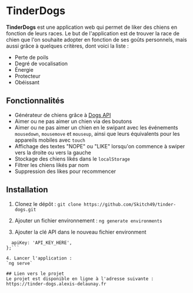 # TinderDogs

**TinderDogs** est une application web qui permet de liker des chiens en fonction de leurs races. Le but de l'application est de trouver la race de chien que l'on souhaite adopter en fonction de ses goûts personnels, mais aussi grâce à quelques critères, dont voici la liste :
- Perte de poils
- Degré de vocalisation
- Énergie
- Protecteur
- Obéissant

## Fonctionnalités
- Générateur de chiens grâce à [Dogs API](https://api-ninjas.com/api/dogs) 
- Aimer ou ne pas aimer un chien via des boutons
- Aimer ou ne pas aimer un chien en le swipant avec les événements `mousedown`, `mousemove` et `mouseup`, ainsi que leurs équivalents pour les appareils mobiles avec `touch`
- Affichage des textes "NOPE" ou "LIKE" lorsqu'on commence à swiper vers la droite ou vers la gauche
- Stockage des chiens likés dans le `localStorage`
- Filtrer les chiens likés par nom
- Suppression des likes pour recommencer


## Installation
1. Clonez le dépôt :
`git clone https://github.com/Skitch49/tinder-dogs.git`

2. Ajouter un fichier environnement :
`ng generate environments`

3. Ajouter la clé API dans le nouveau fichier environment 
```export const environment = {
  apiKey: 'API_KEY_HERE',
};```

4. Lancer l'application :
`ng serve`

## Lien vers le projet
Le projet est disponible en ligne à l'adresse suivante : https://tinder-dogs.alexis-delaunay.fr